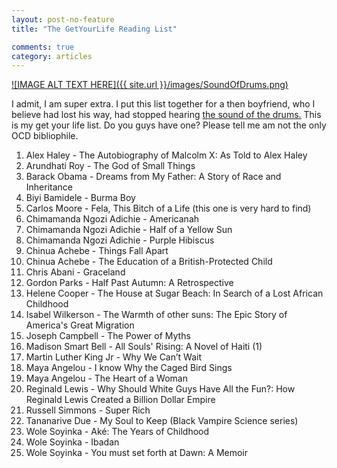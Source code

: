 ```yaml
---
layout: post-no-feature
title: "The GetYourLife Reading List"

comments: true
category: articles
---
```



 [![IMAGE ALT TEXT HERE]({{ site.url }}/images/SoundOfDrums.png)](http://www.youtube.com/watch?v=wzPZC7KL3ew)



I admit, I am super extra. I put this list together for a then boyfriend, who I believe had lost his way, had stopped hearing <a href="https://www.youtube.com/watch?v=wzPZC7KL3ew">the sound of the drums.</a> This is my get your life list. Do you guys have one? Please tell me am not the only OCD bibliophile.
<ol>
	<li>Alex Haley - The Autobiography of Malcolm X: As Told to Alex Haley</li>
	<li>Arundhati Roy - The God of Small Things</li>
	<li>Barack Obama - Dreams from My Father: A Story of Race and Inheritance</li>
	<li><span class="text_exposed_show">Biyi Bamidele - Burma Boy</span></li>
	<li><span class="text_exposed_show">Carlos Moore - Fela, This Bitch of a Life (this one is very hard to find)</span></li>
	<li><span class="text_exposed_show">Chimamanda Ngozi Adichie - Americanah</span></li>
	<li><span class="text_exposed_show">Chimamanda Ngozi Adichie - Half of a Yellow Sun</span></li>
	<li><span class="text_exposed_show">Chimamanda Ngozi Adichie - Purple Hibiscus</span></li>
	<li><span class="text_exposed_show">Chinua Achebe - Things Fall Apart</span></li>
	<li><span class="text_exposed_show">Chinua Achebe - The Education of a British-Protected Child</span></li>
	<li><span class="text_exposed_show">Chris Abani - Graceland</span></li>
	<li><span class="text_exposed_show">Gordon Parks - Half Past Autumn: A Retrospective</span></li>
	<li><span class="text_exposed_show">Helene Cooper - The House at Sugar Beach: In Search of a Lost African Childhood</span></li>
	<li><span class="text_exposed_show">Isabel Wilkerson - The Warmth of other suns: The Epic Story of America's Great Migration </span></li>
	<li><span class="text_exposed_show">Joseph Campbell - The Power of Myths</span></li>
	<li><span class="text_exposed_show">Madison Smart Bell - All Souls' Rising: A Novel of Haiti (1)</span></li>
	<li><span class="text_exposed_show">Martin Luther King Jr - Why We Can’t Wait</span></li>
	<li><span class="text_exposed_show">Maya Angelou - I know Why the Caged Bird Sings</span></li>
	<li><span class="text_exposed_show">Maya Angelou - The Heart of a Woman</span></li>
	<li><span class="text_exposed_show">Reginald Lewis - Why Should White Guys Have All the Fun?: How Reginald Lewis Created a Billion Dollar Empire</span></li>
	<li><span class="text_exposed_show">Russell Simmons - Super Rich</span></li>
	<li><span class="text_exposed_show">Tananarive Due - My Soul to Keep (Black Vampire Science series)</span></li>
	<li><span class="text_exposed_show">Wole Soyinka - Aké: The Years of Childhood</span></li>
	<li><span class="text_exposed_show">Wole Soyinka - Ibadan</span></li>
	<li><span class="text_exposed_show">Wole Soyinka - You must set forth at Dawn: A Memoir</span></li>
</ol>